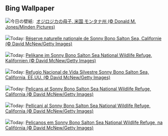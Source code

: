 ## Bing Wallpaper
![](https://www.bing.com/th?id=OHR.OdocoileusVirginianus_JA-JP8573295409_UHD.jpg&w=1000)今日の壁紙: &nbsp;[オジロジカの母子, 米国 モンタナ州 (© Donald M. Jones/Minden Pictures)](https://www.bing.com/th?id=OHR.OdocoileusVirginianus_JA-JP8573295409_UHD.jpg)
<br><br/>
![](https://www.bing.com/th?id=OHR.SonnyBonoPelicans_FR-FR4244110139_UHD.jpg&w=1000)Today: [Réserve naturelle nationale de Sonny Bono Salton Sea, Californie (© David McNew/Getty Images)](https://www.bing.com/th?id=OHR.SonnyBonoPelicans_FR-FR4244110139_UHD.jpg)
<br><br/>
![](https://www.bing.com/th?id=OHR.SonnyBonoPelicans_DE-DE2859602552_UHD.jpg&w=1000)Today: [Pelikane im Sonny Bono Salton Sea National Wildlife Refuge, Kalifornien (© David McNew/Getty Images)](https://www.bing.com/th?id=OHR.SonnyBonoPelicans_DE-DE2859602552_UHD.jpg)
<br><br/>
![](https://www.bing.com/th?id=OHR.SonnyBonoPelicans_ES-ES7186908543_UHD.jpg&w=1000)Today: [Refugio Nacional de Vida Silvestre Sonny Bono Salton Sea, California, EE.UU. (© David McNew/Getty Images)](https://www.bing.com/th?id=OHR.SonnyBonoPelicans_ES-ES7186908543_UHD.jpg)
<br><br/>
![](https://www.bing.com/th?id=OHR.SonnyBonoPelicans_EN-GB9377908080_UHD.jpg&w=1000)Today: [Pelicans at Sonny Bono Salton Sea National Wildlife Refuge, California (© David McNew/Getty Images)](https://www.bing.com/th?id=OHR.SonnyBonoPelicans_EN-GB9377908080_UHD.jpg)
<br><br/>
![](https://www.bing.com/th?id=OHR.SonnyBonoPelicans_IT-IT7971350601_UHD.jpg&w=1000)Today: [Pellicani al Sonny Bono Salton Sea National Wildlife Refuge, California (© David McNew/Getty Images)](https://www.bing.com/th?id=OHR.SonnyBonoPelicans_IT-IT7971350601_UHD.jpg)
<br><br/>
![](https://www.bing.com/th?id=OHR.SonnyBonoPelicans_PT-BR5084592128_UHD.jpg&w=1000)Today: [Pelicanos em Sonny Bono Salton Sea National Wildlife Refuge, na Califórnia (© David McNew/Getty Images)](https://www.bing.com/th?id=OHR.SonnyBonoPelicans_PT-BR5084592128_UHD.jpg)
<br><br/>
